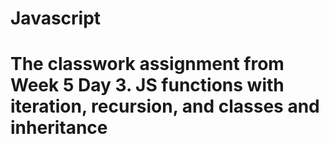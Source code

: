 # Javascript

# The classwork assignment from Week 5 Day 3. JS functions with iteration, recursion, and classes and inheritance
